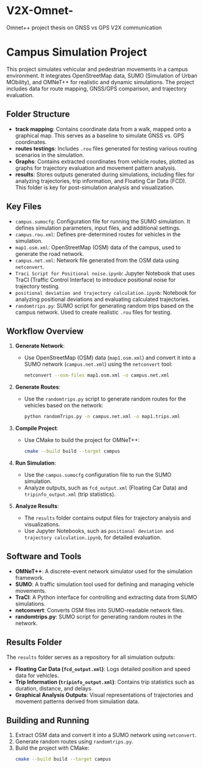 # V2X-Omnet-
Omnet++ project thesis on GNSS vs GPS V2X communication 

# Campus Simulation Project

This project simulates vehicular and pedestrian movements in a campus environment. It integrates OpenStreetMap data, SUMO (Simulation of Urban MObility), and OMNeT++ for realistic and dynamic simulations. The project includes data for route mapping, GNSS/GPS comparison, and trajectory evaluation.

## Folder Structure

- **track mapping**: Contains coordinate data from a walk, mapped onto a graphical map. This serves as a baseline to simulate GNSS vs. GPS coordinates.
- **routes testings**: Includes `.rou` files generated for testing various routing scenarios in the simulation.
- **Graphs**: Contains extracted coordinates from vehicle routes, plotted as graphs for trajectory evaluation and movement pattern analysis.
- **results**: Stores outputs generated during simulations, including files for analyzing trajectories, trip information, and Floating Car Data (FCD). This folder is key for post-simulation analysis and visualization.

## Key Files

- `campus.sumocfg`: Configuration file for running the SUMO simulation. It defines simulation parameters, input files, and additional settings.
- `campus.rou.xml`: Defines pre-determined routes for vehicles in the simulation.
- `map1.osm.xml`: OpenStreetMap (OSM) data of the campus, used to generate the road network.
- `campus.net.xml`: Network file generated from the OSM data using `netconvert`.
- `Traci Script for Positional noise.ipynb`: Jupyter Notebook that uses TraCI (Traffic Control Interface) to introduce positional noise for trajectory testing.
- `positional deviation and trajectory calculation.ipynb`: Notebook for analyzing positional deviations and evaluating calculated trajectories.
- `randomtrips.py`: SUMO script for generating random trips based on the campus network. Used to create realistic `.rou` files for testing.

## Workflow Overview

1. **Generate Network**:
   - Use OpenStreetMap (OSM) data (`map1.osm.xml`) and convert it into a SUMO network (`campus.net.xml`) using the `netconvert` tool:
     ```bash
     netconvert --osm-files map1.osm.xml -o campus.net.xml
     ```

2. **Generate Routes**:
   - Use the `randomtrips.py` script to generate random routes for the vehicles based on the network:
     ```bash
     python randomTrips.py -n campus.net.xml -o map1.trips.xml
     ```

3. **Compile Project**:
   - Use CMake to build the project for OMNeT++:
     ```bash
     cmake --build build --target campus
     ```

4. **Run Simulation**:
   - Use the `campus.sumocfg` configuration file to run the SUMO simulation.
   - Analyze outputs, such as `fcd_output.xml` (Floating Car Data) and `tripinfo_output.xml` (trip statistics).

5. **Analyze Results**:
   - The `results` folder contains output files for trajectory analysis and visualizations.
   - Use Jupyter Notebooks, such as `positional deviation and trajectory calculation.ipynb`, for detailed evaluation.

## Software and Tools

- **OMNeT++**: A discrete-event network simulator used for the simulation framework.
- **SUMO**: A traffic simulation tool used for defining and managing vehicle movements.
- **TraCI**: A Python interface for controlling and extracting data from SUMO simulations.
- **netconvert**: Converts OSM files into SUMO-readable network files.
- **randomtrips.py**: SUMO script for generating random routes in the network.

## Results Folder

The `results` folder serves as a repository for all simulation outputs:
- **Floating Car Data (`fcd_output.xml`)**: Logs detailed position and speed data for vehicles.
- **Trip Information (`tripinfo_output.xml`)**: Contains trip statistics such as duration, distance, and delays.
- **Graphical Analysis Outputs**: Visual representations of trajectories and movement patterns derived from simulation data.

## Building and Running

1. Extract OSM data and convert it into a SUMO network using `netconvert`.
2. Generate random routes using `randomtrips.py`.
3. Build the project with CMake:
   ```bash
   cmake --build build --target campus
